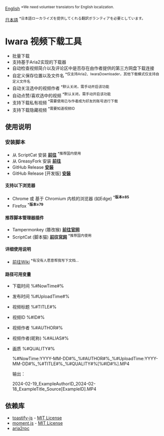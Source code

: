 [English](.github/README/README.md) <sup>*We need volunteer translators for English localization.</sup>

[日本語](.github/README/README_ja.md) <sup>*日本語ローカライズを提供してくれる翻訳ボランティアを必要としています。</sup>

# Iwara 视频下载工具

 * 批量下载
 * 支持基于Aria2实现的下载器
 * 自动检查视频简介以及评论区中是否存在由作者提供的第三方网盘下载连接
 * 自定义保存位置以及文件名 <sup>*仅支持Aria2、IwaraDownloader，其他下载模式仅支持自定义文件名</sup>
 * 自动关注选中的视频作者 <sup>*默认关闭，需手动开启该功能</sup>
 * 自动点赞/喜欢选中的视频 <sup>*默认关闭，需手动开启该功能</sup>
 * 支持下载私有视频 <sup>*需要使用已与作者成为好友的账号进行下载</sup>
 * 支持下载隐藏视频 <sup>*需要知道视频ID</sup>

## 使用说明

### 安装脚本

* 从 ScriptCat 安装
 **[前往](https://scriptcat.org/script-show-page/348)** <sup>*推荐国内使用</sup>
* 从 GreasyFork 安装
 **[前往](https://sleazyfork.org/scripts/422239)**
* GitHub Release
 **[安装](https://github.com/dawn-lc/IwaraDownloadTool/releases/download/latest/IwaraDownloadTool.user.js)**
* GitHub Release \[开发版\]
 **[安装](https://github.com/dawn-lc/IwaraDownloadTool/releases/download/preview/IwaraDownloadTool.user.js)**

#### 支持以下浏览器

* Chrome 或 基于 Chromium 内核的浏览器 (如Edge) <sup>***版本≥85**</sup>
* Firefox <sup>***版本≥79**</sup>

#### 推荐脚本管理器插件

* Tampermonkey (篡改猴) **[前往官网](https://www.tampermonkey.net/)**
* ScriptCat (脚本猫) **[前往官网](https://scriptcat.org/)** <sup>*推荐国内使用</sup>

#### 详细使用说明

* [前往Wiki](https://github.com/dawn-lc/IwaraDownloadTool/wiki) <sup>*有没有人愿意帮我写下文档...</sup>

#### 路径可用变量

* 下载时间 %#NowTime#%
* 发布时间 %#UploadTime#%
* 视频标题 %#TITLE#%
* 视频ID %#ID#%
* 视频作者 %#AUTHOR#%
* 视频作者(昵称) %#ALIAS#%
* 画质 %#QUALITY#%

  %\#NowTime:YYYY\-MM\-DD\#%\_%\#AUTHOR\#%\_%\#UploadTime:YYYY\-MM\-DD\#%\_%\#TITLE\#%\_%\#QUALITY\#%\[%\#ID\#%\]\.MP4

  输出：

  2024\-02\-19\_ExampleAuthorID\_2024\-02\-18\_ExampleTitle\_Source\[ExampleID\]\.MP4

## 依赖库
- [toastify-js](https://github.com/apvarun/toastify-js) - [MIT License](https://opensource.org/licenses/MIT)
- [moment.js](https://github.com/moment/moment/) - [MIT License](https://opensource.org/licenses/MIT)
- [aria2rpc](https://github.com/pboymt/aria2rpc)